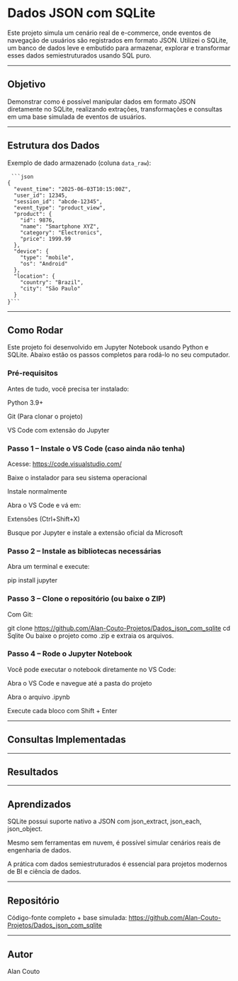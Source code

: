 ﻿# Dados JSON com SQLite

Este projeto simula um cenário real de e-commerce, onde eventos de navegação de usuários são registrados em formato JSON. Utilizei o SQLite, um banco de dados leve e embutido para armazenar, explorar e transformar esses dados semiestruturados usando SQL puro.

---

## Objetivo

Demonstrar como é possível manipular dados em formato JSON diretamente no SQLite, realizando extrações, transformações e consultas em uma base simulada de eventos de usuários.

---


## Estrutura dos Dados

Exemplo de dado armazenado (coluna `data_raw`):


<pre> <code>```json
{
  "event_time": "2025-06-03T10:15:00Z",
  "user_id": 12345,
  "session_id": "abcde-12345",
  "event_type": "product_view",
  "product": {
    "id": 9876,
    "name": "Smartphone XYZ",
    "category": "Electronics",
    "price": 1999.99
  },
  "device": {
    "type": "mobile",
    "os": "Android"
  },
  "location": {
    "country": "Brazil",
    "city": "São Paulo"
  }
}```</code> </pre>

---

## Como Rodar

Este projeto foi desenvolvido em Jupyter Notebook usando Python e SQLite. Abaixo estão os passos completos para rodá-lo no seu computador.

### Pré-requisitos
Antes de tudo, você precisa ter instalado:

Python 3.9+

Git (Para clonar o projeto)

VS Code com extensão do Jupyter

### Passo 1 – Instale o VS Code (caso ainda não tenha)
Acesse: https://code.visualstudio.com/

Baixe o instalador para seu sistema operacional

Instale normalmente

Abra o VS Code e vá em:

Extensões (Ctrl+Shift+X)

Busque por Jupyter e instale a extensão oficial da Microsoft

### Passo 2 – Instale as bibliotecas necessárias
Abra um terminal e execute:

pip install jupyter
### Passo 3 – Clone o repositório (ou baixe o ZIP)
Com Git:

git clone https://github.com/Alan-Couto-Projetos/Dados_json_com_sqlite
cd Sqlite
Ou baixe o projeto como .zip e extraia os arquivos.

### Passo 4 – Rode o Jupyter Notebook
Você pode executar o notebook diretamente no VS Code:

Abra o VS Code e navegue até a pasta do projeto

Abra o arquivo .ipynb

Execute cada bloco com Shift + Enter

---

## Consultas Implementadas


---

## Resultados


---

## Aprendizados

SQLite possui suporte nativo a JSON com json_extract, json_each, json_object.

Mesmo sem ferramentas em nuvem, é possível simular cenários reais de engenharia de dados.

A prática com dados semiestruturados é essencial para projetos modernos de BI e ciência de dados.

---

## Repositório

Código-fonte completo + base simulada:
https://github.com/Alan-Couto-Projetos/Dados_json_com_sqlite

---

## Autor

Alan Couto
